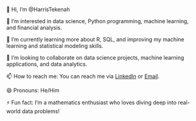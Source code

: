 👋 Hi, I’m @HarrisTekenah

👀 I’m interested in data science, Python programming, machine learning, and financial analysis.

🌱 I’m currently learning more about R, SQL, and improving my machine learning and statistical modeling skills.

💞️ I’m looking to collaborate on data science projects, machine learning applications, and data analytics.

📫 How to reach me: You can reach me via [LinkedIn](https://www.linkedin.com/in/harris-tekenah-981223307/) or [Email](mailto:harristekenah@gmail.com).

😄 Pronouns: He/Him

⚡ Fun fact: I’m a mathematics enthusiast who loves diving deep into real-world data problems!

